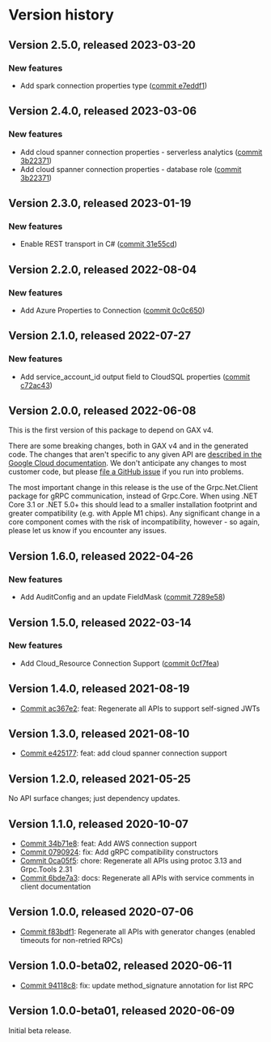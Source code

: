 # Version history

## Version 2.5.0, released 2023-03-20

### New features

- Add spark connection properties type ([commit e7eddf1](https://github.com/googleapis/google-cloud-dotnet/commit/e7eddf1aa7098fe62750671adef269cccb91265f))

## Version 2.4.0, released 2023-03-06

### New features

- Add cloud spanner connection properties - serverless analytics ([commit 3b22371](https://github.com/googleapis/google-cloud-dotnet/commit/3b2237128775b97a17af15651000139bedc94375))
- Add cloud spanner connection properties - database role ([commit 3b22371](https://github.com/googleapis/google-cloud-dotnet/commit/3b2237128775b97a17af15651000139bedc94375))

## Version 2.3.0, released 2023-01-19

### New features

- Enable REST transport in C# ([commit 31e55cd](https://github.com/googleapis/google-cloud-dotnet/commit/31e55cdbafe12bfae68e28a75a1b75ceb445684f))

## Version 2.2.0, released 2022-08-04

### New features

- Add Azure Properties to Connection ([commit 0c0c650](https://github.com/googleapis/google-cloud-dotnet/commit/0c0c6508e17835aeb6a97ccda4c8827adcf71ce3))

## Version 2.1.0, released 2022-07-27

### New features

- Add service_account_id output field to CloudSQL properties ([commit c72ac43](https://github.com/googleapis/google-cloud-dotnet/commit/c72ac437a7f24199045e03016a384f250ac1380c))

## Version 2.0.0, released 2022-06-08

This is the first version of this package to depend on GAX v4.

There are some breaking changes, both in GAX v4 and in the generated
code. The changes that aren't specific to any given API are [described in the Google Cloud
documentation](https://cloud.google.com/dotnet/docs/reference/help/breaking-gax4).
We don't anticipate any changes to most customer code, but please [file a
GitHub issue](https://github.com/googleapis/google-cloud-dotnet/issues/new/choose)
if you run into problems.

The most important change in this release is the use of the Grpc.Net.Client package
for gRPC communication, instead of Grpc.Core. When using .NET Core 3.1 or .NET 5.0+
this should lead to a smaller installation footprint and greater compatibility (e.g.
with Apple M1 chips). Any significant change in a core component comes with the risk
of incompatibility, however - so again, please let us know if you encounter any
issues.


## Version 1.6.0, released 2022-04-26

### New features

- Add AuditConfig and an update FieldMask ([commit 7289e58](https://github.com/googleapis/google-cloud-dotnet/commit/7289e58eab6e1ae820d27539043e130b774fbc4d))
## Version 1.5.0, released 2022-03-14

### New features

- Add Cloud_Resource Connection Support ([commit 0cf7fea](https://github.com/googleapis/google-cloud-dotnet/commit/0cf7feafbf919d447fee0b42441f0985ba86c652))

## Version 1.4.0, released 2021-08-19

- [Commit ac367e2](https://github.com/googleapis/google-cloud-dotnet/commit/ac367e2): feat: Regenerate all APIs to support self-signed JWTs

## Version 1.3.0, released 2021-08-10

- [Commit e425177](https://github.com/googleapis/google-cloud-dotnet/commit/e425177): feat: add cloud spanner connection support

## Version 1.2.0, released 2021-05-25

No API surface changes; just dependency updates.

## Version 1.1.0, released 2020-10-07

- [Commit 34b71e8](https://github.com/googleapis/google-cloud-dotnet/commit/34b71e8): feat: Add AWS connection support
- [Commit 0790924](https://github.com/googleapis/google-cloud-dotnet/commit/0790924): fix: Add gRPC compatibility constructors
- [Commit 0ca05f5](https://github.com/googleapis/google-cloud-dotnet/commit/0ca05f5): chore: Regenerate all APIs using protoc 3.13 and Grpc.Tools 2.31
- [Commit 6bde7a3](https://github.com/googleapis/google-cloud-dotnet/commit/6bde7a3): docs: Regenerate all APIs with service comments in client documentation

## Version 1.0.0, released 2020-07-06

- [Commit f83bdf1](https://github.com/googleapis/google-cloud-dotnet/commit/f83bdf1): Regenerate all APIs with generator changes (enabled timeouts for non-retried RPCs)

## Version 1.0.0-beta02, released 2020-06-11

- [Commit 94118c8](https://github.com/googleapis/google-cloud-dotnet/commit/94118c8): fix: update method_signature annotation for list RPC

## Version 1.0.0-beta01, released 2020-06-09

Initial beta release.


